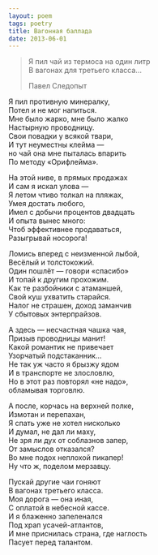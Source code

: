 ```yaml
---
layout: poem
tags: poetry
title: Вагонная баллада
date: 2013-06-01
---
```


> Я пил чай из термоса на один литр<br>
> В вагонах для третьего класса...
>
> <footer>Павел Следопыт</footer>

Я пил противную минералку,<br>
Потел и не мог напиться.<br>
Мне было жарко, мне было жалко<br>
Настырную проводницу.<br>
Свои повадки у всякой твари,<br>
И тут неуместны клейма —<br>
но чай она мне пыталась впарить<br>
По методу «Орифлейма».<br>

На этой ниве, в прямых продажах<br>
И сам я искал улова —<br>
Я летом чтиво толкал на пляжах,<br>
Умея достать любого,<br>
Имел с добычи процентов двадцать<br>
И опыта вынес много:<br>
Чтоб эффективнее продаваться,<br>
Разыгрывай носорога!<br>

Ломись вперед с неизменной лыбой,<br>
Весёлый и толстокожий.<br>
Один пошлёт — говори «спасибо»<br>
И топай к другим прохожим.<br>
Как те разбойники с атаманшей,<br>
Свой куш ухватить старайся.<br>
Налог не страшен, доход заманчив<br>
У сбытовых энтерпрайзов.<br>

А здесь — несчастная чашка чая,<br>
Призыв проводницы манит!<br>
Какой романтик не привечает<br>
Узорчатый подстаканник...<br>
Не так уж часто я брызжу ядом<br>
И в транспорте не злословлю,<br>
Но в этот раз повторял «не надо»,<br>
обламывая торговлю.<br>

А после, корчась на верхней полке,<br>
Измотан и перепахан,<br>
Я спать уже не хотел нисколько<br>
И думал, не дал ли маху,<br>
Не зря ли дух от соблазнов запер,<br>
От замыслов отказался?<br>
Во мне подох неплохой пикапер!<br>
Ну что ж, поделом мерзавцу.<br>

Пускай другие чаи гоняют<br>
В вагонах третьего класса.<br>
Моя дорога — она иная,<br>
С оплатой в небесной кассе.<br>
И я блаженно запеленался<br>
Под храп усачей-атлантов,<br>
И мне приснилась страна, где наглость<br>
Пасует перед талантом.
